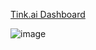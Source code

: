 [Tink.ai Dashboard](https://www.figma.com/design/3jvUHFVgUb040v8yKbFrGv/Tink.ai?node-id=0-1)


![image](https://github.com/user-attachments/assets/e5e769c5-21d5-4455-8eb1-61e50f0094d7)
